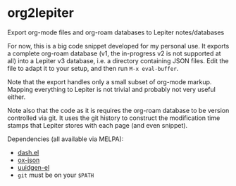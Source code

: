 # org2lepiter

Export org-mode files and org-roam databases to Lepiter notes/databases

For now, this is a big code snippet developed for my personal use. It exports a complete org-roam database (v1, the in-progress v2 is not supported at all) into a Lepiter v3 database, i.e. a directory containing JSON files. Edit the file to adapt it to your setup, and then run `M-x eval-buffer`.

Note that the export handles only a small subset of org-mode markup. Mapping everything to Lepiter is not trivial and probably not very useful either.

Note also that the code as it is requires the org-roam database to be version controlled via git. It uses the git history to construct the modification time stamps that Lepiter stores with each page (and even snippet).

Dependencies (all available via MELPA):
 - [dash.el](https://github.com/magnars/dash.el)
 - [ox-json](https://github.com/jlumpe/ox-json)
 - [uuidgen-el](https://github.com/kanru/uuidgen-el)
 - `git` must be on your `$PATH`
